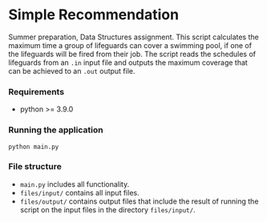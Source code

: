 # Simple Recommendation

Summer preparation, Data Structures assignment. This script calculates the maximum time a group of lifeguards can cover a swimming pool, if one of the lifeguards will be fired from their job.
The script reads the schedules of lifeguards from an `.in` input file and outputs the maximum coverage that can be achieved to an `.out` output file. 

### Requirements

- python >= 3.9.0

### Running the application

```shell
python main.py
```

### File structure
- `main.py` includes all functionality.
- `files/input/` contains all input files.
- `files/output/` contains output files that include the result of running the script on the input files in the directory `files/input/`.
